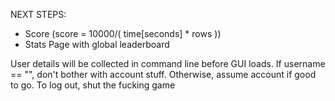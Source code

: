 NEXT STEPS:
* Score (score = 10000/( time[seconds] * rows ))
* Stats Page with global leaderboard

User details will be collected in command line before GUI loads. If username == "", don't bother with account stuff. Otherwise, assume account if good to go. To log out, shut the fucking game